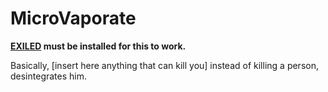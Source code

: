 # MicroVaporate
**[EXILED](https://github.com/Exiled-Team/EXILED) must be installed for this to work.**

Basically, [insert here anything that can kill you] instead of killing a person, desintegrates him.
